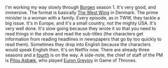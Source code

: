 I'm working my way slowly through <a href="http://scripting.com/2020/09/08.html#a133321">Borgen</a> season 1. It's very good, and immersive. The format is basically <a href="https://en.wikipedia.org/wiki/The_West_Wing">The West Wing</a> in Denmark. The prime minister is a woman with a family. Every episode, as in TWW, they tackle a big issue. It's in Europe, and it's a small country, not the mighty USA. It's very well done. It's slow going because they wrote it so that you need to read things in the show and read the sub-titles (the characters get information from reading headlines in newspapers that go by too quickly to read them).  Sometimes they drop into English because the characters would speak English then. It's on Netflix now. There are already three seasons and a <a href="https://www.radiotimes.com/news/on-demand/2020-04-29/borgen-season-4-netflix/">fourth</a> is on the way. A side-note, the chief of staff of the PM is <a href="https://en.wikipedia.org/wiki/Pilou_Asb%C3%A6k">Pilou Asbæk</a>, who played <a href="https://en.wikipedia.org/wiki/List_of_A_Song_of_Ice_and_Fire_characters#Euron_Greyjoy">Euron Greyjoy</a> in Game of Thrones.
